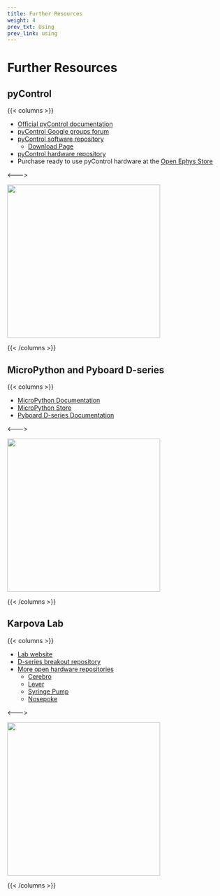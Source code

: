 ```yaml
---
title: Further Resources
weight: 4
prev_txt: Using
prev_link: using
---
```


# Further Resources

## pyControl 

{{< columns >}}

- [Official pyControl documentation](https://pycontrol.readthedocs.io/en/latest/) 
- [pyControl Google groups forum](https://groups.google.com/forum/#!forum/pycontrol) 
- [pyControl software repository](https://github.com/pyControl/pyControl) 
    - [Download Page](https://github.com/pyControl/pyControl/releases)
- [pyControl hardware repository](https://github.com/ThomasAkam/pyControl_hardware) 
- Purchase ready to use pyControl hardware at the [Open Ephys Store](http://www.open-ephys.org/pycontrol) 

<--->

<img src="open_ephys.png" width="350px"/>

{{< /columns >}}

## MicroPython and Pyboard D-series

{{< columns >}}

- [MicroPython Documentation](http://docs.micropython.org/en/latest/) 
- [MicroPython Store](https://store.micropython.org/) 
- [Pyboard D-series Documentation](https://pybd.io/hw/pybd_sfxw.html) 

<--->

<img src="dseries.jpg" width="350px"/>

{{< /columns >}}

## Karpova Lab
{{< columns >}}

- [Lab website](https://www.janelia.org/lab/karpova-lab)
- [D-series breakout repository](https://github.com/Karpova-Lab/pyControl-D-series-Breakout)
- [More open hardware repositories](https://github.com/Karpova-Lab?type=source)
    - [Cerebro](https://karpova-lab.github.io/cerebro/)
    - [Lever](https://karpova-lab.github.io/Lever/)
    - [Syringe Pump](https://karpova-lab.github.io/syringe-pump/)
    - [Nosepoke](https://karpova-lab.github.io/nosepoke/)

<--->

<img src="board_top.jpeg" width="350px"/>

{{< /columns >}}